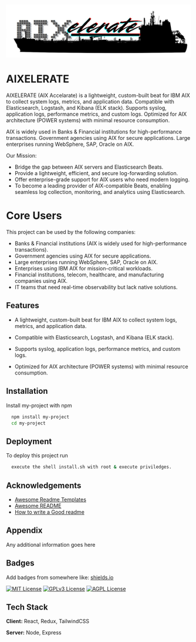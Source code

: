 


![Logo](https://github.com/kaustubhyerkade/AIXelerate/blob/main/aixelerate.jpg)


# AIXELERATE 

AIXELERATE (AIX Accelarate) is a lightweight, custom-built beat for IBM AIX to collect system logs, metrics, and application data. Compatible with Elasticsearch, Logstash, and Kibana (ELK stack). Supports syslog, application logs, performance metrics, and custom logs. Optimized for AIX architecture (POWER systems) with minimal resource consumption.

AIX is widely used in Banks & Financial institutions for high-performance transactions. Government agencies using AIX for secure applications. Large enterprises running WebSphere, SAP, Oracle on AIX.

Our Mission:

- Bridge the gap between AIX servers and Elasticsearch Beats. 
- Provide a lightweight, efficient, and secure log-forwarding solution. 
- Offer enterprise-grade support for AIX users who need modern logging.
- To become a leading provider of AIX-compatible Beats, enabling seamless log collection, monitoring, and analytics using Elasticsearch.

# Core Users

This project can be used by the following companies:

- Banks & Financial institutions (AIX is widely used for high-performance transactions). 
- Government agencies using AIX for secure applications. 
- Large enterprises running WebSphere, SAP, Oracle on AIX.
- Enterprises using IBM AIX for mission-critical workloads.
- Financial institutions, telecom, healthcare, and manufacturing companies using AIX.
- IT teams that need real-time observability but lack native solutions.

 
## Features


- A lightweight, custom-built beat for IBM AIX to collect system logs, metrics, and application data.

- Compatible with Elasticsearch, Logstash, and Kibana (ELK stack).

- Supports syslog, application logs, performance metrics, and custom logs.

- Optimized for AIX architecture (POWER systems) with minimal resource consumption.

## Installation

Install my-project with npm

```bash
  npm install my-project
  cd my-project
```
    
## Deployment

To deploy this project run

```bash
  execute the shell install.sh with root & execute priviledges. 
```


## Acknowledgements

 - [Awesome Readme Templates](https://awesomeopensource.com/project/elangosundar/awesome-README-templates)
 - [Awesome README](https://github.com/matiassingers/awesome-readme)
 - [How to write a Good readme](https://bulldogjob.com/news/449-how-to-write-a-good-readme-for-your-github-project)


## Appendix

Any additional information goes here


## Badges

Add badges from somewhere like: [shields.io](https://shields.io/)

[![MIT License](https://img.shields.io/badge/License-MIT-green.svg)](https://choosealicense.com/licenses/mit/)
[![GPLv3 License](https://img.shields.io/badge/License-GPL%20v3-yellow.svg)](https://opensource.org/licenses/)
[![AGPL License](https://img.shields.io/badge/license-AGPL-blue.svg)](http://www.gnu.org/licenses/agpl-3.0)


## Tech Stack

**Client:** React, Redux, TailwindCSS

**Server:** Node, Express

